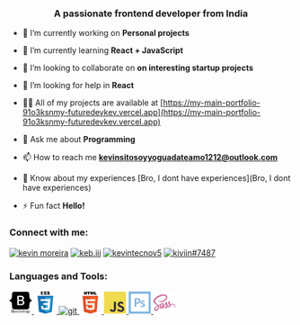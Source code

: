 <h3 align="center">A passionate frontend developer from India</h3>

- 🔭 I’m currently working on **Personal projects**

- 🌱 I’m currently learning **React + JavaScript**

- 👯 I’m looking to collaborate on **on interesting startup projects**

- 🤝 I’m looking for help in **React**

- 👨‍💻 All of my projects are available at [https://my-main-portfolio-91o3ksnmy-futuredevkev.vercel.app](https://my-main-portfolio-91o3ksnmy-futuredevkev.vercel.app)

- 💬 Ask me about **Programming**

- 📫 How to reach me **kevinsitosoyyoguadateamo1212@outlook.com**

- 📄 Know about my experiences [Bro, I dont have experiences](Bro, I dont have experiences)

- ⚡ Fun fact **Hello!**

<h3 align="left">Connect with me:</h3>
<p align="left">
<a href="https://linkedin.com/in/kevin moreira" target="blank"><img align="center" src="https://raw.githubusercontent.com/rahuldkjain/github-profile-readme-generator/master/src/images/icons/Social/linked-in-alt.svg" alt="kevin moreira" height="30" width="40" /></a>
<a href="https://instagram.com/keb.iii" target="blank"><img align="center" src="https://raw.githubusercontent.com/rahuldkjain/github-profile-readme-generator/master/src/images/icons/Social/instagram.svg" alt="keb.iii" height="30" width="40" /></a>
<a href="https://www.youtube.com/c/kevintecnov5" target="blank"><img align="center" src="https://raw.githubusercontent.com/rahuldkjain/github-profile-readme-generator/master/src/images/icons/Social/youtube.svg" alt="kevintecnov5" height="30" width="40" /></a>
<a href="https://discord.gg/kiviin#7487" target="blank"><img align="center" src="https://raw.githubusercontent.com/rahuldkjain/github-profile-readme-generator/master/src/images/icons/Social/discord.svg" alt="kiviin#7487" height="30" width="40" /></a>
</p>

<h3 align="left">Languages and Tools:</h3>
<p align="left"> <a href="https://getbootstrap.com" target="_blank" rel="noreferrer"> <img src="https://raw.githubusercontent.com/devicons/devicon/master/icons/bootstrap/bootstrap-plain-wordmark.svg" alt="bootstrap" width="40" height="40"/> </a> <a href="https://www.w3schools.com/css/" target="_blank" rel="noreferrer"> <img src="https://raw.githubusercontent.com/devicons/devicon/master/icons/css3/css3-original-wordmark.svg" alt="css3" width="40" height="40"/> </a> <a href="https://git-scm.com/" target="_blank" rel="noreferrer"> <img src="https://www.vectorlogo.zone/logos/git-scm/git-scm-icon.svg" alt="git" width="40" height="40"/> </a> <a href="https://www.w3.org/html/" target="_blank" rel="noreferrer"> <img src="https://raw.githubusercontent.com/devicons/devicon/master/icons/html5/html5-original-wordmark.svg" alt="html5" width="40" height="40"/> </a> <a href="https://developer.mozilla.org/en-US/docs/Web/JavaScript" target="_blank" rel="noreferrer"> <img src="https://raw.githubusercontent.com/devicons/devicon/master/icons/javascript/javascript-original.svg" alt="javascript" width="40" height="40"/> </a> <a href="https://www.photoshop.com/en" target="_blank" rel="noreferrer"> <img src="https://raw.githubusercontent.com/devicons/devicon/master/icons/photoshop/photoshop-line.svg" alt="photoshop" width="40" height="40"/> </a> <a href="https://sass-lang.com" target="_blank" rel="noreferrer"> <img src="https://raw.githubusercontent.com/devicons/devicon/master/icons/sass/sass-original.svg" alt="sass" width="40" height="40"/> </a> </p>
